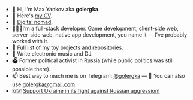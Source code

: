 - 👋 Hi, I’m Max Yankov aka **golergka**.
- 🫣 Here's [my CV](Max%20Yankov%20-%20CV.pdf).
- 🏡 [Digital nomad](https://nomadlist.com/@golergka).
- 👨🏻‍💻I’m a full-stack developer. Game development, client-side web, server-side web, native app development, you name it — I've probably worked with it.
- 🌱 [Full list of my toy projects and repositories](my-repositories.md).
- 💞️ Write electronic music and DJ.
- 🗳 Former political activist in Russia (while public politics was still possible there).
- 📫 Best way to reach me is on Telegram: [@golergka](http://t.me/golergka)
— 📧 You can also use [golergka@gmail.com](mailto:golergka@gmail.com)
- 🇺🇦 [Support Ukraine in its fight against Russian aggression!](https://savelife.in.ua/en/donate-en/)

<!---
golergka/golergka is a ✨ special ✨ repository because its `README.md` (this file) appears on your GitHub profile.
You can click the Preview link to take a look at your changes.
--->
